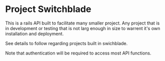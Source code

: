 # Project Switchblade

This is a rails API built to facilitate many smaller project. Any project that is in development or testing that is not larg enough in size to warrent it's own installation and deployment.

See details to follow regarding projects built in swichblade.

Note that authentication will be required to access most API functions.
